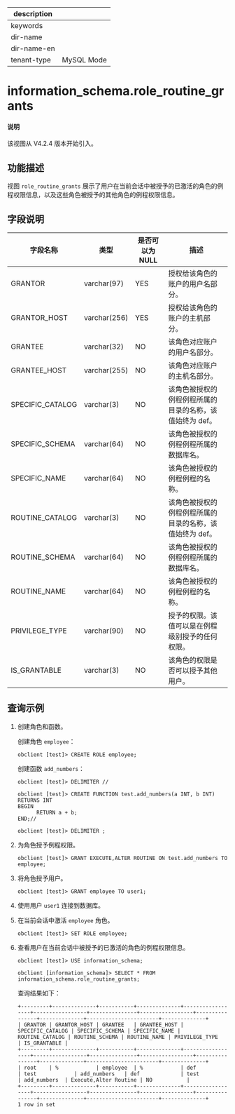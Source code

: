 |description||
|---|---|
|keywords||
|dir-name||
|dir-name-en||
|tenant-type| MySQL Mode |

# information_schema.role_routine_grants

<main id="notice" type='explain'>
<h4>说明</h4>
<p>该视图从 V4.2.4 版本开始引入。</p>
</main>

## 功能描述

视图 `role_routine_grants` 展示了用户在当前会话中被授予的已激活的角色的例程权限信息，以及这些角色被授予的其他角色的例程权限信息。

## 字段说明

| **字段名称**   | **类型**     | **是否可以为 NULL**  | **描述**        |
|----------------|--------------|----------------------|-----------------|
| GRANTOR        | varchar(97)  | YES  | 授权给该角色的账户的用户名部分。    |
| GRANTOR_HOST   | varchar(256) | YES  | 授权给该角色的账户的主机部分。      |
| GRANTEE        | varchar(32)  | NO   | 该角色对应账户的用户名部分。      |
| GRANTEE_HOST   | varchar(255) | NO   | 该角色对应账户的主机名部分。    | 
| SPECIFIC_CATALOG | varchar(3) | NO   | 该角色被授权的例程例程所属的目录的名称，该值始终为 def。   |
| SPECIFIC_SCHEMA  | varchar(64)| NO   | 该角色被授权的例程例程所属的数据库名。   |
| SPECIFIC_NAME    | varchar(64)| NO   | 该角色被授权的例程例程的名称。         |
| ROUTINE_CATALOG  | varchar(3) | NO   | 该角色被授权的例程例程所属的目录的名称，该值始终为 def。         |
| ROUTINE_SCHEMA   | varchar(64)| NO   | 该角色被授权的例程例程所属的数据库名。          |
| ROUTINE_NAME     | varchar(64)| NO   | 该角色被授权的例程例程的名称。         |
| PRIVILEGE_TYPE   | varchar(90)| NO   | 授予的权限。该值可以是在例程级别授予的任何权限。         |
| IS_GRANTABLE     | varchar(3) | NO   | 该角色的权限是否可以授予其他用户。         |

## 查询示例

1. 创建角色和函数。

   创建角色 `employee`：

   ```shell
   obclient [test]> CREATE ROLE employee;
   ```

   创建函数 `add_numbers`：

   ```shell
   obclient [test]> DELIMITER //
   ```

   ```shell
   obclient [test]> CREATE FUNCTION test.add_numbers(a INT, b INT)
   RETURNS INT
   BEGIN
         RETURN a + b;
   END;// 
   ```

   ```shell
   obclient [test]> DELIMITER ;
   ```

2. 为角色授予例程权限。

   ```shell
   obclient [test]> GRANT EXECUTE,ALTER ROUTINE ON test.add_numbers TO employee; 
   ```

3. 将角色授予用户。

   ```shell
   obclient [test]> GRANT employee TO user1;
   ```

4. 使用用户 `user1` 连接到数据库。

5. 在当前会话中激活 `employee` 角色。

   ```shell
   obclient [test]> SET ROLE employee;
   ```

6. 查看用户在当前会话中被授予的已激活的角色的例程权限信息。

    ```shell
    obclient [test]> USE information_schema;
    ```

    ```shell
    obclient [information_schema]> SELECT * FROM information_schema.role_routine_grants;
    ```

    查询结果如下：

    ```shell
    +---------+--------------+-----------+--------------+------------------+-----------------+---------------+-----------------+----------------+--------------+-----------------------+--------------+
    | GRANTOR | GRANTOR_HOST | GRANTEE   | GRANTEE_HOST | SPECIFIC_CATALOG | SPECIFIC_SCHEMA | SPECIFIC_NAME | ROUTINE_CATALOG | ROUTINE_SCHEMA | ROUTINE_NAME | PRIVILEGE_TYPE        | IS_GRANTABLE |
    +---------+--------------+-----------+--------------+------------------+-----------------+---------------+-----------------+----------------+--------------+-----------------------+--------------+
    | root    | %            | employee  | %            | def              | test            | add_numbers   | def             | test           | add_numbers  | Execute,Alter Routine | NO           |
    +---------+--------------+-----------+--------------+------------------+-----------------+---------------+-----------------+----------------+--------------+-----------------------+--------------+
    1 row in set
    ```

